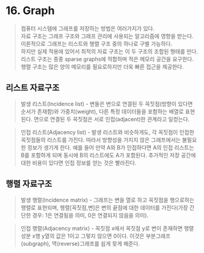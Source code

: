 # 16. Graph



> 컴퓨터 시스템에 그래프를 저장하는 방법은 여러가지가 있다.   
> 자료 구조는 그래프 구조와 그래프 관리에 사용되는 알고리즘에 영향을 받는다.   
> 이론적으로 그래프는 리스트와 행렬 구조 중의 하나로 구별 가능하다.   
> 하지만 실제 적용에 있어서 최적의 자료 구조는 이 두 구조의 조합된 형태를 띤다.   
> 리스트 구조는 종종 sparse graphs에 적합하며 적은 메모리 공간을 요구한다.   
> 행렬 구조는 많은 양의 메모리를 필요로하지만 더욱 빠른 접근을 제공한다.  

## 리스트 자료구조  

> 발생 리스트(Incidence list) - 변들은 변으로 연결된 두 꼭짓점(방향이 있다면 순서가 존재함)와 가중치(weight), 다른 특정 데이터들을 포함하는 배열로 표현된다. 면으로 연결된 두 꼭짓점은 서로 인접(adjacent)한 관계라고 일컫는다.  
  
> 인접 리스트(Adjacency list) - 발생 리스트와 비슷하게도, 각 꼭짓점이 인접한 꼭짓점들의 리스트를 가진다. 따라서 방향성을 가지지 않은 그래프에서는 불필요한 정보가 생기게 한다. 예를 들어 만약 A와 B가 인접하다면 A의 인접 리스트는 B를 포함하게 되며 동시에 B의 리스트에도 A가 포함된다. 추가적인 저장 공간에 대한 비용이 있다면 인접 정보를 얻는 것은 빨라진다.  

## 행렬 자료구조

> 발생 행렬(Incidence matrix) - 그래프는 변을 열로 하고 꼭짓점을 행으로하는 행렬로 표현되며, 행렬[꼭짓점,변]은 변의 끝점에 대한 데이터를 가진다(가장 간단한 경우: 1은 연결됨을 의미, 0은 연결되지 않음을 의미). 

> 인접 행렬(Adjacency matrix) - 꼭짓점 x에서 꼭짓점 y로 변이 존재하면 행렬 성분 x행 y열의 값은 1이고 그렇지 않으면 0이다. 이것은 부분그래프(subgraph), 역(reverse)그래프를 쉽게 찾게 해준다.